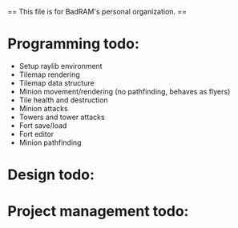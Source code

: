  == This file is for BadRAM's personal organization. ==

Programming todo:
=================
- Setup raylib environment
- Tilemap rendering
- Tilemap data structure
- Minion movement/rendering (no pathfinding, behaves as flyers)
- Tile health and destruction
- Minion attacks
- Towers and tower attacks
- Fort save/load
- Fort editor
- Minion pathfinding



Design todo:
============



Project management todo:
========================